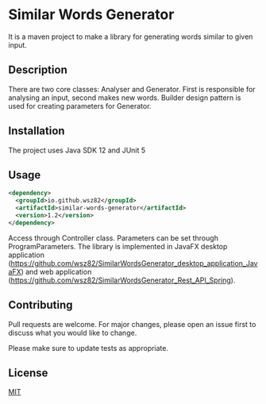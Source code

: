 # Similar Words Generator

It is a maven project to make a library for generating words similar to given input.

## Description

There are two core classes: Analyser and Generator. First is responsible for analysing an input, second makes new words.
Builder design pattern is used for creating parameters for Generator.

## Installation

The project uses Java SDK 12 and JUnit 5<br/>

## Usage

```xml
<dependency>
  <groupId>io.github.wsz82</groupId>
  <artifactId>similar-words-generator</artifactId>
  <version>1.2</version>
</dependency>
```

Access through Controller class. Parameters can be set through ProgramParameters. The library is implemented in JavaFX desktop application (https://github.com/wsz82/SimilarWordsGenerator_desktop_application_JavaFX) and web application (https://github.com/wsz82/SimilarWordsGenerator_Rest_API_Spring).

## Contributing
Pull requests are welcome. For major changes, please open an issue first to discuss what you would like to change.

Please make sure to update tests as appropriate.

## License
[MIT](https://choosealicense.com/licenses/mit/)